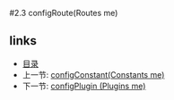 #2.3 configRoute(Routes me)


## links
   * [目录](<preface.md>)
   * 上一节: [configConstant(Constants me)](<2.2.md>)
   * 下一节: [configPlugin (Plugins me)](<2.4.md>)

